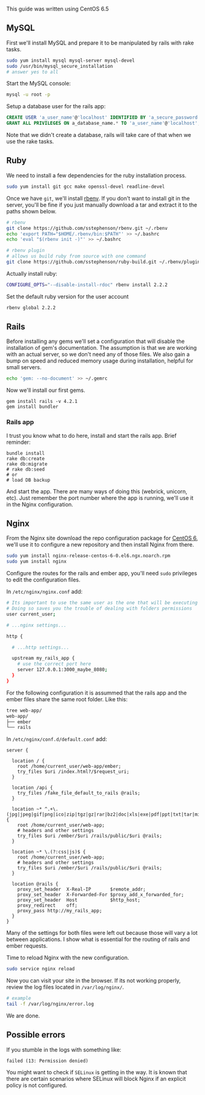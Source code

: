 
This guide was written using CentOS 6.5

## MySQL

First we'll install MySQL and prepare it to be manipulated by rails with rake tasks.

```bash
sudo yum install mysql mysql-server mysql-devel
sudo /usr/bin/mysql_secure_installation
# answer yes to all
```

Start the MySQL console:

```bash
mysql -u root -p
```

Setup a database user for the rails app:

```sql
CREATE USER 'a_user_name'@'localhost' IDENTIFIED BY 'a_secure_password';
GRANT ALL PRIVILEGES ON a_database_name.* TO 'a_user_name'@'localhost';
```

Note that we didn't create a database, rails will take care of that when we use the rake tasks.

## Ruby

We need to install a few dependencies for the ruby installation process.

```bash
sudo yum install git gcc make openssl-devel readline-devel
```

Once we have `git`, we'll install [rbenv](https://github.com/sstephenson/rbenv).
If you don't want to install git in the server,
you'll be fine if you just manually download a tar and extract it to the paths shown below.

```bash
# rbenv
git clone https://github.com/sstephenson/rbenv.git ~/.rbenv                      
echo 'export PATH="$HOME/.rbenv/bin:$PATH"' >> ~/.bashrc                      
echo 'eval "$(rbenv init -)"' >> ~/.bashrc                         

# rbenv plugin
# allows us build ruby from source with one command
git clone https://github.com/sstephenson/ruby-build.git ~/.rbenv/plugins/ruby-build
```

Actually install ruby:

```bash
CONFIGURE_OPTS="--disable-install-rdoc" rbenv install 2.2.2
```

Set the default ruby version for the user account
```bash
rbenv global 2.2.2
```

## Rails

Before installing any gems we'll set a configuration that will disable the installation of gem's documentation.
The assumption is that we are working with an actual server, so we don't need any of those files.
We also gain a bump on speed and reduced memory usage during installation, helpful for small servers.

```bash
echo 'gem: --no-document' >> ~/.gemrc
```

Now we'll install our first gems.

```
gem install rails -v 4.2.1
gem install bundler
```

### Rails app

I trust you know what to do here, install and start the rails app.
Brief reminder:

```
bundle install
rake db:create
rake db:migrate
# rake db:seed 
# or
# load DB backup
```

And start the app. There are many ways of doing this (webrick, unicorn, etc).
Just remember the port number where the app is running, we'll use it in the Nginx configuration.

## Nginx

From the Nginx site download the repo configuration package for [CentOS 6](http://nginx.org/en/linux_packages.html#stable),
we'll use it to configure a new repository and then install Nginx from there.

```bash
sudo yum install nginx-release-centos-6-0.el6.ngx.noarch.rpm
sudo yum install nginx
```

Configure the routes for the rails and ember app,
you'll need `sudo` privileges to edit the configuration files.

In `/etc/nginx/nginx.conf` add:

```bash
# Its important to use the same user as the one that will be executing the app
# Doing so saves you the trouble of dealing with folders permissions
user current_user; 

# ...nginx settings...

http {

  # ...http settings...

  upstream my_rails_app {
    # use the correct port here
    server 127.0.0.1:3000_maybe_8080;
  }
}
```

For the following configuration it is assummed that the rails app and the ember files share the same root folder.
Like this:

```bash
tree web-app/
web-app/
├── ember
└── rails
```

In `/etc/nginx/conf.d/default.conf` add: 

```
server {

  location / {
    root /home/current_user/web-app/ember;
    try_files $uri /index.html?/$request_uri;
  }

  location /api {
    try_files /fake_file_default_to_rails @rails;
  }

  location ~* ^.+\.(jpg|jpeg|gif|png|ico|zip|tgz|gz|rar|bz2|doc|xls|exe|pdf|ppt|txt|tar|mid|midi|wav|bmp|rtf|mp3|flv|mpeg|avi|woff)$ {
    root /home/current_user/web-app;
    # headers and other settings
    try_files $uri /ember/$uri /rails/public/$uri @rails;
  }

  location ~* \.(?:css|js)$ {
    root /home/current_user/web-app;
    # headers and other settings
    try_files $uri /ember/$uri /rails/public/$uri @rails;
  }

  location @rails {
    proxy_set_header  X-Real-IP       $remote_addr;
    proxy_set_header  X-Forwarded-For $proxy_add_x_forwarded_for;
    proxy_set_header  Host            $http_host;
    proxy_redirect    off;
    proxy_pass http://my_rails_app;
  }
}
```

Many of the settings for both files were left out because those will vary a lot
between applications. I show what is essential for the routing of
rails and ember requests.

Time to reload Nginx with the new configuration.

```bash
sudo service nginx reload
```

Now you can visit your site in the browser.
If its not working properly, review the log files located in `/var/log/nginx/`.

```bash
# example
tail -f /var/log/nginx/error.log
```

We are done.

## Possible errors

If you stumble in the logs with something like:

```
failed (13: Permission denied)
```

You might want to check if `SELinux` is getting in the way.
It is known that there are certain scenarios where SELinux will block Nginx
if an explicit policy is not configured.
